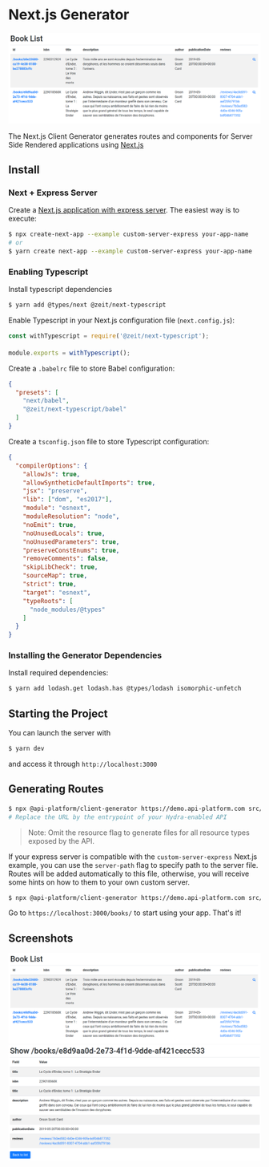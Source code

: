 # Next.js Generator

![List screenshot](images/nextjs/client-generator-nextjs-list.png)

The Next.js Client Generator generates routes and components for Server Side Rendered applications using [Next.js](https://zeit.co/blog/next)

## Install

### Next + Express Server

Create a [Next.js application with express server](https://github.com/zeit/next.js/tree/canary/examples/custom-server-express). The easiest way is to execute:  

```bash
$ npx create-next-app --example custom-server-express your-app-name
# or
$ yarn create next-app --example custom-server-express your-app-name
```

### Enabling Typescript

Install typescript dependencies  

```bash
$ yarn add @types/next @zeit/next-typescript
```

Enable Typescript in your Next.js configuration file (`next.config.js`):

```javascript
const withTypescript = require('@zeit/next-typescript');

module.exports = withTypescript();
```

Create a `.babelrc` file to store Babel configuration:
```json
{
  "presets": [
    "next/babel",
    "@zeit/next-typescript/babel"
  ]
}
```

Create a `tsconfig.json` file to store Typescript configuration:
```json
{
  "compilerOptions": {
    "allowJs": true,
    "allowSyntheticDefaultImports": true,
    "jsx": "preserve",
    "lib": ["dom", "es2017"],
    "module": "esnext",
    "moduleResolution": "node",
    "noEmit": true,
    "noUnusedLocals": true,
    "noUnusedParameters": true,
    "preserveConstEnums": true,
    "removeComments": false,
    "skipLibCheck": true,
    "sourceMap": true,
    "strict": true,
    "target": "esnext",
    "typeRoots": [
      "node_modules/@types"
    ]
  }
}
```

### Installing the Generator Dependencies

Install required dependencies:

```bash
$ yarn add lodash.get lodash.has @types/lodash isomorphic-unfetch
```

## Starting the Project

You can launch the server with 
```bash
$ yarn dev
```

and access it through `http://localhost:3000`

## Generating Routes

```bash
$ npx @api-platform/client-generator https://demo.api-platform.com src/ --generator next --resource book
# Replace the URL by the entrypoint of your Hydra-enabled API
```

> Note: Omit the resource flag to generate files for all resource types exposed by the API.

If your express server is compatible with the `custom-server-express` Next.js example, you can use the `server-path` flag to specify path to the server file. Routes will be added automatically to this file, otherwise, you will receive some hints on how to them to your own custom server.

```bash
$ npx @api-platform/client-generator https://demo.api-platform.com src/ --generator next --server-path ./server.js
```

Go to `https://localhost:3000/books/` to start using your app.
That's it!

## Screenshots

![List](images/nextjs/client-generator-nextjs-list.png)  
![Show](images/nextjs/client-generator-nextjs-show.png)
